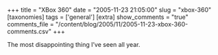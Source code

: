 +++
title = "XBox 360"
date = "2005-11-23 21:05:00"
slug = "xbox-360"
[taxonomies]
tags = ['general']
[extra]
show_comments = "true"
comments_file = "/content/blog/2005/11/2005-11-23-xbox-360-comments.csv"
+++

The most disappointing thing I’ve seen all year.
